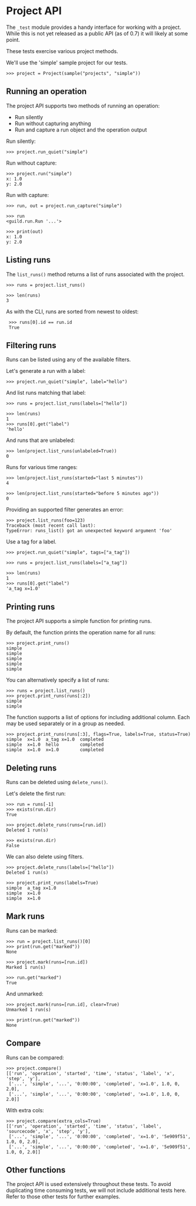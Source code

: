 # Project API

The `_test` module provides a handy interface for working with a
project. While this is not yet released as a public API (as of 0.7) it
will likely at some point.

These tests exercise various project methods.

We'll use the 'simple' sample project for our tests.

    >>> project = Project(sample("projects", "simple"))

## Running an operation

The project API supports two methods of running an operation:

 - Run silently
 - Run without capturing anything
 - Run and capture a run object and the operation output

Run silently:

    >>> project.run_quiet("simple")

Run without capture:

    >>> project.run("simple")
    x: 1.0
    y: 2.0

Run with capture:

    >>> run, out = project.run_capture("simple")

    >>> run
    <guild.run.Run '...'>

    >>> print(out)
    x: 1.0
    y: 2.0

## Listing runs

The `list_runs()` method returns a list of runs associated with the
project.

    >>> runs = project.list_runs()

    >>> len(runs)
    3

 As with the CLI, runs are sorted from newest to oldest:

     >>> runs[0].id == run.id
     True

## Filtering runs

Runs can be listed using any of the available filters.

Let's generate a run with a label:

    >>> project.run_quiet("simple", label="hello")

And list runs matching that label:

    >>> runs = project.list_runs(labels=["hello"])

    >>> len(runs)
    1
    >>> runs[0].get("label")
    'hello'

And runs that are unlabeled:

    >>> len(project.list_runs(unlabeled=True))
    0

Runs for various time ranges:

    >>> len(project.list_runs(started="last 5 minutes"))
    4

    >>> len(project.list_runs(started="before 5 minutes ago"))
    0

Providing an supported filter generates an error:

    >>> project.list_runs(foo=123)
    Traceback (most recent call last):
    TypeError: runs_list() got an unexpected keyword argument 'foo'

Use a tag for a label.

    >>> project.run_quiet("simple", tags=["a_tag"])

    >>> runs = project.list_runs(labels=["a_tag"])

    >>> len(runs)
    1
    >>> runs[0].get("label")
    'a_tag x=1.0'

## Printing runs

The project API supports a simple function for printing runs.

By default, the function prints the operation name for all runs:

    >>> project.print_runs()
    simple
    simple
    simple
    simple
    simple

You can alternatively specify a list of runs:

    >>> runs = project.list_runs()
    >>> project.print_runs(runs[:2])
    simple
    simple

The function supports a list of options for including additional
column. Each may be used separately or in a group as needed.

    >>> project.print_runs(runs[:3], flags=True, labels=True, status=True)
    simple  x=1.0  a_tag x=1.0  completed
    simple  x=1.0  hello        completed
    simple  x=1.0  x=1.0        completed

## Deleting runs

Runs can be deleted using `delete_runs()`.

Let's delete the first run:

    >>> run = runs[-1]
    >>> exists(run.dir)
    True

    >>> project.delete_runs(runs=[run.id])
    Deleted 1 run(s)

    >>> exists(run.dir)
    False

We can also delete using filters.

    >>> project.delete_runs(labels=["hello"])
    Deleted 1 run(s)

    >>> project.print_runs(labels=True)
    simple  a_tag x=1.0
    simple  x=1.0
    simple  x=1.0

## Mark runs

Runs can be marked:

    >>> run = project.list_runs()[0]
    >>> print(run.get("marked"))
    None

    >>> project.mark(runs=[run.id])
    Marked 1 run(s)

    >>> run.get("marked")
    True

And unmarked:

    >>> project.mark(runs=[run.id], clear=True)
    Unmarked 1 run(s)

    >>> print(run.get("marked"))
    None

## Compare

Runs can be compared:

    >>> project.compare()
    [['run', 'operation', 'started', 'time', 'status', 'label', 'x', 'step', 'y'],
     ['...', 'simple', '...', '0:00:00', 'completed', 'x=1.0', 1.0, 0, 2.0],
     ['...', 'simple', '...', '0:00:00', 'completed', 'x=1.0', 1.0, 0, 2.0]]

With extra cols:

    >>> project.compare(extra_cols=True)
    [['run', 'operation', 'started', 'time', 'status', 'label', 'sourcecode', 'x', 'step', 'y'],
     ['...', 'simple', '...', '0:00:00', 'completed', 'x=1.0', '5e909f51', 1.0, 0, 2.0],
     ['...', 'simple', '...', '0:00:00', 'completed', 'x=1.0', '5e909f51', 1.0, 0, 2.0]]

## Other functions

The project API is used extensively throughout these tests. To avoid
duplicating time consuming tests, we will not include additional tests
here. Refer to those other tests for further examples.
